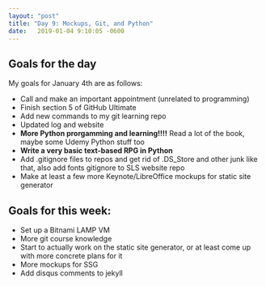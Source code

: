 ```yaml
---
layout: "post"
title: "Day 9: Mockups, Git, and Python"
date:   2019-01-04 9:10:05 -0600
---
```


## Goals for the day

My goals for January 4th are as follows:

- Call and make an important appointment (unrelated to programming)
- Finish section 5 of GitHub Ultimate
- Add new commands to my git learning repo
- Updated log and website
- **More Python prorgamming and learning!!!!** Read a lot of the book, maybe some Udemy Python stuff too
- **Write a very basic text-based RPG in Python**
- Add .gitignore files to repos and get rid of .DS_Store and other junk like that, also add fonts gitignore to SLS website repo
- Make at least a few more Keynote/LibreOffice mockups for static site generator

## Goals for this week:

- Set up a Bitnami LAMP VM
- More git course knowledge
- Start to actually work on the static site generator, or at least come up with more concrete plans for it
- More mockups for SSG
- Add disqus comments to jekyll